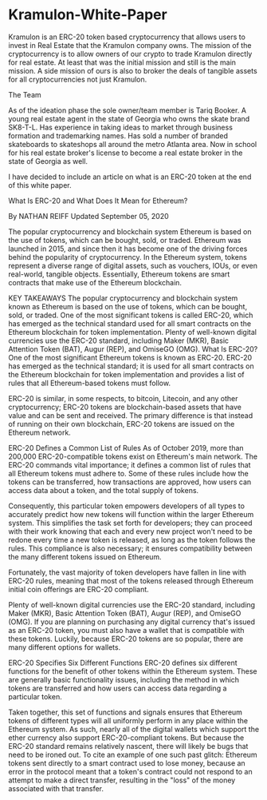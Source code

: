 # Kramulon-White-Paper

Kramulon is an ERC-20 token based cryptocurrency that allows users to invest in Real Estate that the Kramulon company owns. The mission of the cryptocurrency is to allow owners of our crypto to trade Kramulon directly for real estate. At least that was the initial mission and still is the main mission. A side mission of ours is also to broker the deals of tangible assets for all cryptocurrencies not just Kramulon. 

The Team

As of the ideation phase the sole owner/team member is Tariq Booker. A young real estate agent in the state of Georgia who owns the skate brand SK8-T-L. Has experience in taking ideas to market through business formation and trademarking names. Has sold a number of branded skateboards to skateshops all around the metro Atlanta area. Now in school for his real estate broker's license to become a real estate broker in the state of Georgia as well.

I have decided to include an article on what is an ERC-20 token at the end of this white paper.

What Is ERC-20 and What Does It Mean for Ethereum?

By NATHAN REIFF Updated September 05, 2020

The popular cryptocurrency and blockchain system Ethereum is based on the use of tokens, which can be bought, sold, or traded. Ethereum was launched in 2015, and since then it has become one of the driving forces behind the popularity of cryptocurrency. In the Ethereum system, tokens represent a diverse range of digital assets, such as vouchers, IOUs, or even real-world, tangible objects. Essentially, Ethereum tokens are smart contracts that make use of the Ethereum blockchain.


KEY TAKEAWAYS
The popular cryptocurrency and blockchain system known as Ethereum is based on the use of tokens, which can be bought, sold, or traded.
One of the most significant tokens is called ERC-20, which has emerged as the technical standard used for all smart contracts on the Ethereum blockchain for token implementation.
Plenty of well-known digital currencies use the ERC-20 standard, including Maker (MKR), Basic Attention Token (BAT), Augur (REP), and OmiseGO (OMG).
What Is ERC-20?
One of the most significant Ethereum tokens is known as ERC-20. ERC-20 has emerged as the technical standard; it is used for all smart contracts on the Ethereum blockchain for token implementation and provides a list of rules that all Ethereum-based tokens must follow.


ERC-20 is similar, in some respects, to bitcoin, Litecoin, and any other cryptocurrency; ERC-20 tokens are blockchain-based assets that have value and can be sent and received. The primary difference is that instead of running on their own blockchain, ERC-20 tokens are issued on the Ethereum network.

ERC-20 Defines a Common List of Rules
As of October 2019, more than 200,000 ERC-20-compatible tokens exist on Ethereum's main network. The ERC-20 commands vital importance; it defines a common list of rules that all Ethereum tokens must adhere to. Some of these rules include how the tokens can be transferred, how transactions are approved, how users can access data about a token, and the total supply of tokens. 


Consequently, this particular token empowers developers of all types to accurately predict how new tokens will function within the larger Ethereum system. This simplifies the task set forth for developers; they can proceed with their work knowing that each and every new project won't need to be redone every time a new token is released, as long as the token follows the rules. This compliance is also necessary; it ensures compatibility between the many different tokens issued on Ethereum.

Fortunately, the vast majority of token developers have fallen in line with ERC-20 rules, meaning that most of the tokens released through Ethereum initial coin offerings are ERC-20 compliant.

Plenty of well-known digital currencies use the ERC-20 standard, including Maker (MKR), Basic Attention Token (BAT), Augur (REP), and OmiseGO (OMG). If you are planning on purchasing any digital currency that's issued as an ERC-20 token, you must also have a wallet that is compatible with these tokens. Luckily, because ERC-20 tokens are so popular, there are many different options for wallets.

ERC-20 Specifies Six Different Functions
ERC-20 defines six different functions for the benefit of other tokens within the Ethereum system. These are generally basic functionality issues, including the method in which tokens are transferred and how users can access data regarding a particular token.

Taken together, this set of functions and signals ensures that Ethereum tokens of different types will all uniformly perform in any place within the Ethereum system. As such, nearly all of the digital wallets which support the ether currency also support ERC-20-compliant tokens. But because the ERC-20 standard remains relatively nascent, there will likely be bugs that need to be ironed out. To cite an example of one such past glitch: Ethereum tokens sent directly to a smart contract used to lose money, because an error in the protocol meant that a token's contract could not respond to an attempt to make a direct transfer, resulting in the "loss" of the money associated with that transfer.
